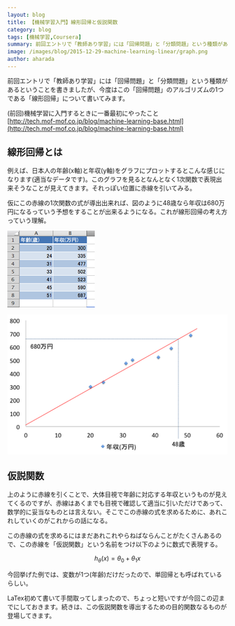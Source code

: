 ```yaml
---
layout: blog
title: 【機械学習入門】線形回帰と仮説関数
category: blog
tags: [機械学習,Coursera]  
summary: 前回エントリで「教師あり学習」には「回帰問題」と「分類問題」という種類がある
image: /images/blog/2015-12-29-machine-learning-linear/graph.png
author: aharada
---
```


前回エントリで「教師あり学習」には「回帰問題」と「分類問題」という種類があるということを書きましたが、今度はこの「回帰問題」のアルゴリズムの1つである「線形回帰」について書いてみます。

(前回)機械学習に入門するときに一番最初にやったこと  
[http://tech.mof-mof.co.jp/blog/machine-learning-base.html](http://tech.mof-mof.co.jp/blog/machine-learning-base.html)

## 線形回帰とは

例えば、日本人の年齢(x軸)と年収(y軸)をグラフにプロットするとこんな感じになります(適当なデータです)。このグラフを見るとなんとなく1次関数で表現出来そうなことが見えてきます。それっぽい位置に赤線を引いてみる。

仮にこの赤線の1次関数の式が導出出来れば、図のように48歳なら年収は680万円になるっていう予想をすることが出来るようになる。これが線形回帰の考え方っていう理解。

![訓練セット](../images/blog/2015-12-29-machine-learning-linear/dataset.png)

![グラフ](../images/blog/2015-12-29-machine-learning-linear/graph.png)

## 仮説関数

上のように赤線を引くことで、大体目視で年齢に対応する年収というものが見えてくるのですが、赤線はあくまでも目視で確認して適当に引いただけであって、数学的に妥当なものとは言えない。そこでこの赤線の式を求めるために、あれこれしていくのがこれからの話になる。

この赤線の式を求めるにはまだあれこれやらねばならんことがたくさんあるので、この赤線を「仮説関数」という名前をつけ以下のように数式で表現する。

$$h_\theta(x)=\theta_0+\theta_1x$$

今回挙げた例では、変数が1つ(年齢)だけだったので、単回帰とも呼ばれているらしい。

LaTex初めて書いて手間取ってしまったので、ちょっと短いですが今回この辺までにしておきます。続きは、この仮説関数を導出するための目的関数なるものが登場してきます。
